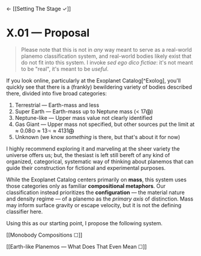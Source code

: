 ← [[Setting The Stage ✓]]

# X.01 — Proposal

> Please note that this is not in _any_ way meant to serve as a real-world planemo classification system, and real-world bodies likely exist that do not fit into this system.  I invoke _sed ego dico fictiae_: it's not meant to be "real", it's meant to be _useful_.

If you look online, particularly at the Exoplanet Catalog[^Exolog], you'll quickly see that there is a (frankly) bewildering variety of bodies described there, divided into five broad categories:

1. Terrestrial — Earth-mass and less
2. Super Earth — Earth-mass up to Neptune mass (< 17⨁)
3. Neptune-like — Upper mass value not clearly identified
4. Gas Giant —  Upper mass not specified, but other sources put the limit at ≈ 0.08⊙ ≈ 13♃ ≈ 4131⨁
5. Unknown (we know _something_ is there, but that's about it for now)

I highly recommend exploring it and marveling at the sheer variety the universe offers us; but, the thesiast is left still bereft of any kind of organized, categorical, systematic way of thinking about planemos that can guide their construction for fictional and experimental purposes.  

While the Exoplanet Catalog centers primarily on **mass**, this system uses those categories only as familiar **compositional metaphors**. Our classification instead prioritizes the **configuration** — the material nature and density regime — of a planemo as the _primary axis_ of distinction. Mass may inform surface gravity or escape velocity, but it is not the defining classifier here.

Using this as our starting point, I propose the following system.

[[Monobody Compositions ☐]]

[[Earth-like Planemos — What Does That Even Mean  ☐]]